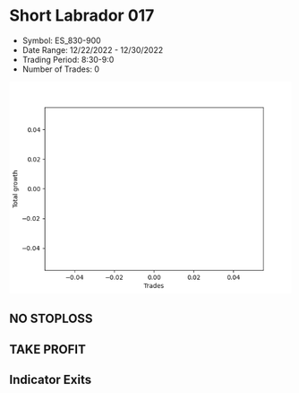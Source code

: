 # Short Labrador 017 
- Symbol: ES_830-900
- Date Range: 12/22/2022 - 12/30/2022
- Trading Period: 8:30-9:0
- Number of Trades: 0

![Plot](ShortLabrador017ES_830-900.png)
## NO STOPLOSS














## TAKE PROFIT











## Indicator Exits

